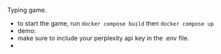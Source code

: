 Typing game. 
- to start the game, run `docker compose build` then `docker compose up`
- demo:
- make sure to include your perplexity api key in the .env file.
- 
